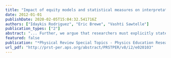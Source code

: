 ```yaml
---
title: "Impact of equity models and statistical measures on interpretations of educational reform"
date: 2012-01-01
publishDate: 2020-02-05T15:04:32.541716Z
authors: ["Idaykis Rodriguez", "Eric Brewe", "Vashti Sawtelle"]
publication_types: ["2"]
abstract: "... Further, we argue that researchers must explicitly state their model of equity as well as use effect size measurements to promote clarity in education reform."
featured: false
publication: "*Physical Review Special Topics - Physics Education Research*"
url_pdf: "http://prst-per.aps.org/abstract/PRSTPER/v8/i2/e020103"
---
```


